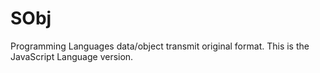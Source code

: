 # SObj
Programming Languages data/object transmit original format. This is the JavaScript Language version.
